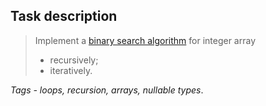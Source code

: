 ﻿## Task description ##

> Implement a [binary search algorithm](https://en.wikipedia.org/wiki/Binary_search_algorithm) for integer array
> - recursively;
> - iteratively.

*Tags - loops, recursion, arrays, nullable types*.
